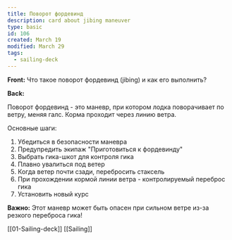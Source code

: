 ```yaml
---
title: Поворот фордевинд
description: card about jibing maneuver
type: basic
id: 106
created: March 19
modified: March 29
tags:
  - sailing-deck
---
```

**Front:**
Что такое поворот фордевинд (jibing) и как его выполнить?

**Back:**
<p>Поворот фордевинд - это маневр, при котором лодка поворачивает по ветру, меняя галс. Корма проходит через линию ветра.</p>

<p>Основные шаги:</p>
<ol>
  <li>Убедиться в безопасности маневра</li>
  <li>Предупредить экипаж "Приготовиться к фордевинду"</li>
  <li>Выбрать гика-шкот для контроля гика</li>
  <li>Плавно увалиться под ветер</li>
  <li>Когда ветер почти сзади, перебросить стаксель</li>
  <li>При прохождении кормой линии ветра - контролируемый переброс гика</li>
  <li>Установить новый курс</li>
</ol>

<p><strong>Важно:</strong> Этот маневр может быть опасен при сильном ветре из-за резкого переброса гика!</p>
[[01-Sailing-deck]]
[[Sailing]]